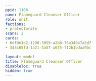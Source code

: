 ```yaml
---
ppid: 1106
name: Flameguard Cleanser Officer
role: unit
factions:
- protectorate
scans: 2
cards:
- 6df0e1d2-1290-3059-a2b8-75e34947a3d7
- 343c65fd-1a21-3a57-a075-f12b1bdaa9bc

layout: model
title: Flameguard Cleanser Officer
disableToc: true
hidden: true
---
```

